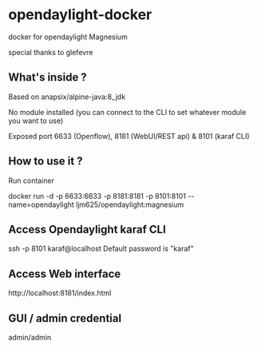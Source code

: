 # opendaylight-docker
docker for opendaylight Magnesium

special thanks to glefevre

## What's inside ?
Based on anapsix/alpine-java:8_jdk

No module installed (you can connect to the CLI to set whatever module you want to use)

Exposed port 6633 (Openflow), 8181 (WebUI/REST api) & 8101 (karaf CLI)

## How to use it ?
Run container

docker run -d -p 6633:6633 -p 8181:8181 -p 8101:8101 --name=opendaylight ljm625/opendaylight:magnesium

## Access Opendaylight karaf CLI
ssh -p 8101 karaf@localhost Default password is "karaf"

## Access Web interface
http://localhost:8181/index.html

## GUI / admin credential
admin/admin



